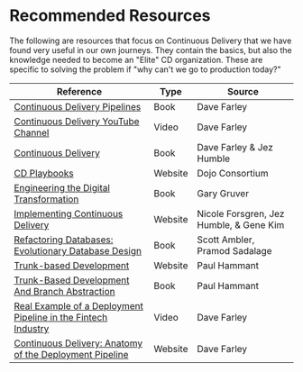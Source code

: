 # Recommended Resources

The following are resources that focus on Continuous Delivery that we have found very useful in our own journeys. They
contain the basics, but also the knowledge needed to become an "Elite" CD organization. These
are specific to solving the problem if "why can't we go to production today?" 

| Reference                                                                                                                                           | Type    | Source                                  |
|-----------------------------------------------------------------------------------------------------------------------------------------------------|---------|-----------------------------------------|
| [Continuous Delivery Pipelines](https://leanpub.com/cd-pipelines)                                                                                   | Book    | Dave Farley                             |
| [Continuous Delivery YouTube Channel](https://www.youtube.com/c/ContinuousDelivery)                                                                 | Video   | Dave Farley                             |
| [Continuous Delivery](https://continuousdelivery.com/)                                                                                              | Book    | Dave Farley & Jez Humble                |
| [CD Playbooks](https://dojoconsortium.org/)                                                                                                         | Website | Dojo Consortium                         |
| [Engineering the Digital Transformation](https://garygruver.com/engineering-digital-transformation.php)                                             | Book    | Gary Gruver                             |
| [Implementing Continuous Delivery](<https://cloud.google.com/architecture/devops/devops-tech-continuous-delivery#implementing_continuous_delivery>) | Website | Nicole Forsgren, Jez Humble, & Gene Kim |
| [Refactoring Databases: Evolutionary Database Design](<https://databaserefactoring.com/>)                                                           | Book    | Scott Ambler, Pramod Sadalage           |
| [Trunk-based Development](https://trunkbaseddevelopment.com/)                                                                                       | Website | Paul Hammant                            |
| [Trunk-Based Development And Branch Abstraction](https://leanpub.com/trunk-based-development)                                                       | Book    | Paul Hammant                            |
| [Real Example of a Deployment Pipeline in the Fintech Industry](https://youtu.be/bHKHdp4H-8w)                                                       | Video    | Dave Farley                         |
| [Continuous Delivery: Anatomy of the Deployment Pipeline](https://www.informit.com/articles/article.aspx?p=1621865)                                                       | Website    | Dave Farley                         |
